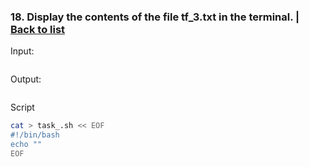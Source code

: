 ### <a id='task_18'>18. Display the contents of the file tf_3.txt in the terminal.</a>  |  [Back to list](#back_to_list)

Input:
``` bash

```

Output:
```

```

Script
``` bash
cat > task_.sh << EOF
#!/bin/bash
echo ""
EOF
```
